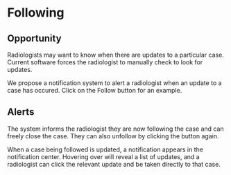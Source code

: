 Following
=============

Opportunity
-------------
Radiologists may want to know when there are updates to a particular case. Current software forces the radiologist to manually check to look for updates.

We propose a notification system to alert a radiologist when an update to a case has occured. Click on the Follow button for an example.

Alerts
-------------
The system informs the radiologist they are now following the case and can freely close the case. They can also unfollow by clicking the button again.

When a case being followed is updated, a notification appears in the notification center. Hovering over will reveal a list of updates, and a radiologist can click the relevant update and be taken directly to that case.